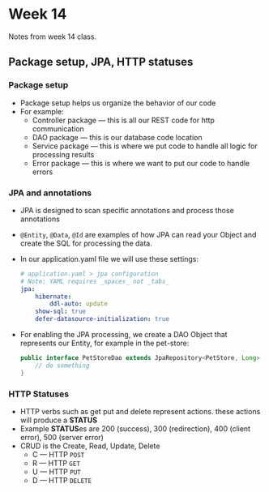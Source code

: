 # Week 14

Notes from week 14 class.

## Package setup, JPA, HTTP statuses

### Package setup

-   Package setup helps us organize the behavior of our code
-   For example:
    -   Controller package — this is all our REST code for http communication
    -   DAO package — this is our database code location
    -   Service package — this is where we put code to handle all logic for processing results
    -   Error package — this is where we want to put our code to handle errors

### JPA and annotations

-   JPA is designed to scan specific annotations and process those annotations
-   `@Entity`, `@Data`, `@Id` are examples of how JPA can read your Object and create the SQL for processing the data.
-   In our application.yaml file we will use these settings:

    ```yaml
    # application.yaml > jpa configuration
    # Note: YAML requires _spaces_ not _tabs_
    jpa:
        hibernate:
            ddl-auto: update
        show-sql: true
        defer-datasource-initialization: true
    ```

-   For enabling the JPA processing, we create a DAO Object that represents our Entity, for example in the pet-store:

    ```java
    public interface PetStoreDao extends JpaRepository<PetStore, Long> { // where the Long is the Primary Key of the PetStore object
        // do something
    }
    ```

### HTTP Statuses

-   HTTP verbs such as get put and delete represent actions. these actions will produce a **STATUS**
-   Example **STATUS**es are 200 (success), 300 (redirection), 400 (client error), 500 (server error)
-   CRUD is the Create, Read, Update, Delete
    -   C — HTTP `POST`
    -   R — HTTP `GET`
    -   U — HTTP `PUT`
    -   D — HTTP `DELETE`
